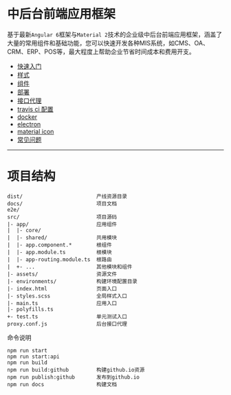# 中后台前端应用框架

基于最新`Angular 6`框架与`Material 2`技术的企业级中后台前端应用框架，涵盖了大量的常用组件和基础功能，您可以快速开发各种MIS系统，如CMS、OA、CRM、ERP、POS等，最大程度上帮助企业节省时间成本和费用开支。

* [快速入门](start.md)
* [样式](css.md)
* [组件](component.md)
* [部署](deploy.md)
* [接口代理](backend-proxy.md)
* [travis ci 配置](travis.md)
* [docker](docker.md)
* [electron](electron.md)
* [material icon](icon.md)
* [常见问题](faq.md)

---

# 项目结构

```
dist/                        产线资源目录
docs/                        项目文档
e2e/                         
src/                         项目源码
|- app/                      应用组件
|  |- core/                  
|  |- shared/                共用模块
|  |- app.component.*        根组件
|  |- app.module.ts          根模块
|  |- app-routing.module.ts  根路由
|  +- ...                    其他模块和组件
|- assets/                   资源文件
|- environments/             构建环境配置目录
|- index.html                页面入口
|- styles.scss               全局样式入口
|- main.ts                   应用入口
|- polyfills.ts              
+- test.ts                   单元测试入口
proxy.conf.js                后台接口代理
```

命令说明
```
npm run start                
npm run start:api             
npm run build                
npm run build:github         构建github.io资源      
npm run publish:github       发布到github.io     
npm run docs                 构建文档
```
